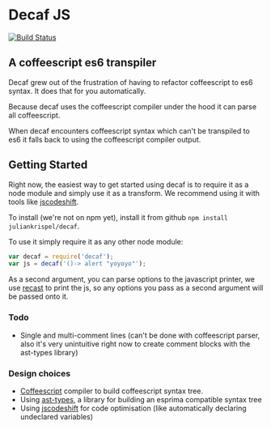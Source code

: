 # Decaf JS

[![Build Status](https://travis-ci.org/juliankrispel/decaf.svg)](https://travis-ci.org/juliankrispel/decaf)

## A coffeescript es6 transpiler

Decaf grew out of the frustration of having to refactor coffeescript to es6 syntax. It does that for you automatically.

Because decaf uses the coffeescript compiler under the hood it can parse all coffeescript.

When decaf encounters coffeescript syntax which can't be transpiled to es6 it falls back to using the coffeescript compiler output.

## Getting Started

Right now, the easiest way to get started using decaf is to require it as a node module and simply use it as a transform. We recommend using it with tools like [jscodeshift](https://github.com/facebook/jscodeshift/).

To install (we're not on npm yet), install it from github `npm install juliankrispel/decaf`.

To use it simply require it as any other node module:

```js
var decaf = require('decaf');
var js = decaf('()-> alert "yoyoyo"');
```

As a second argument, you can parse options to the javascript printer, we use [recast](https://github.com/benjamn/recast) to print the js, so any options you pass as a second argument will be passed onto it.

### Todo

- Single and multi-comment lines (can't be done with coffeescript parser, also it's very unintuitive right now to create comment blocks with the ast-types library)

### Design choices
- [Coffeescript](https://github.com/jashkenas/coffeescript/blob/master/src/nodes.coffee) compiler to build coffeescript syntax tree.
- Using [ast-types](https://github.com/benjamn/ast-types/), a library for building an esprima compatible syntax tree 
- Using [jscodeshift](https://github.com/facebook/jscodeshift/) for code optimisation (like automatically declaring undeclared variables)
